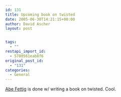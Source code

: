 ```yaml
---
id: 131
title: Upcoming book on twisted
date: 2005-06-30T14:21:15+00:00
author: David Ascher
layout: post


tags:
  - ""
restapi_import_id:
  - 5780561eab8f6
original_post_id:
  - "131"
categories:
  - General
---
```

[Abe Fettig](http://fettig.net/weblog/2005/06/30/my-book-on-twisted/) is done w/ writing a book on twisted. Cool.